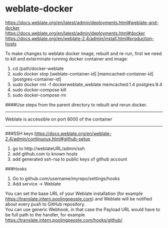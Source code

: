 # weblate-docker

https://docs.weblate.org/en/latest/admin/deployments.html#weblate-and-docker  
https://docs.weblate.org/en/latest/admin/deployments.html#docker  
https://docs.weblate.org/en/weblate-2.4/admin/install.html#production-hosts  

To make changes to weblate docker image, rebuilt and re-run, first we need to kill and exterminate running docker container and image:  
1. cd /path/docker-weblate
2. sudo docker stop [weblate-container-id] [memcached-container-id] [postgres-container-id] 
3. sudo docker rmi -f dockerweblate_weblate memcached:1.4 postgres:9.4
4. sudo docker-compose kill
5. sudo docker-compose rm

####Use steps from the parent directory to rebuilt and rerun docker.  

----------------------------------
Weblate is accessible on port 8000 of the container  

----------------------------------

###SSH keys
https://docs.weblate.org/en/weblate-2.4/admin/continuous.html#github-setup  

1. go to http://weblateURL/admin/ssh
2. add github.com to known hosts
3. add generated ssh-rsa to public keys of github account

###Hooks
1. Go to github.com/username/myrepo/settings/hooks  
2. Add service -> Weblate  

You can set the base URL of your Weblate installation (for example https://translate.intern.poolingpeople.com) and Weblate will be notified about every push to GitHub repository.  
You can use generic Webhook, in that case the Payload URL would have to be full path to the handler, for example https://translate.intern.poolingpeople.com/hooks/github/  
